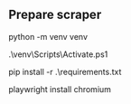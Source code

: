 ## Prepare scraper

python -m venv venv

.\venv\Scripts\Activate.ps1 

pip install -r .\requirements.txt

playwright install chromium
